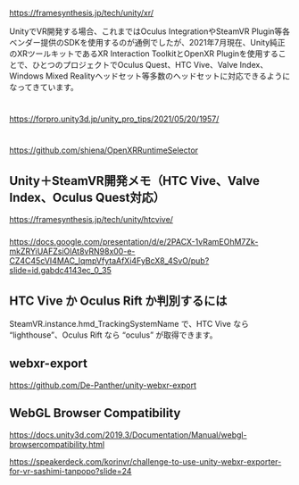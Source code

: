 https://framesynthesis.jp/tech/unity/xr/

UnityでVR開発する場合、これまではOculus IntegrationやSteamVR Plugin等各ベンダー提供のSDKを使用するのが通例でしたが、2021年7月現在、Unity純正のXRツールキットであるXR Interaction ToolkitとOpenXR Pluginを使用することで、ひとつのプロジェクトでOculus Quest、HTC Vive、Valve Index、Windows Mixed Realityヘッドセット等多数のヘッドセットに対応できるようになってきています。

# 
https://forpro.unity3d.jp/unity_pro_tips/2021/05/20/1957/

#
https://github.com/shiena/OpenXRRuntimeSelector


## Unity＋SteamVR開発メモ（HTC Vive、Valve Index、Oculus Quest対応）
https://framesynthesis.jp/tech/unity/htcvive/

### 
https://docs.google.com/presentation/d/e/2PACX-1vRamEOhM7Zk-mkZRYiUAFZsiOlAt8vRN98x00-e-CZ4C45cVI4MAC_lqmpVfytaAfXi4FyBcX8_4SvO/pub?slide=id.gabdc4143ec_0_35

## HTC Vive か Oculus Rift か判別するには
SteamVR.instance.hmd_TrackingSystemName で、HTC Vive なら “lighthouse”、Oculus Rift なら “oculus” が取得できます。

## webxr-export
https://github.com/De-Panther/unity-webxr-export


## WebGL Browser Compatibility
https://docs.unity3d.com/2019.3/Documentation/Manual/webgl-browsercompatibility.html

https://speakerdeck.com/korinvr/challenge-to-use-unity-webxr-exporter-for-vr-sashimi-tanpopo?slide=24
